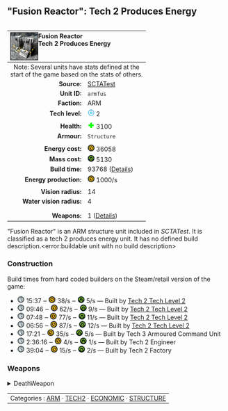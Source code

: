 "Fusion Reactor": Tech 2 Produces Energy
----
<table align="right">
    <thead>
        <tr>
            <th align="left" colspan="2">
                <img align="left" title="Fusion Reactor unit icon" src="icons/units/ARMFUS_icon.png" />Fusion Reactor<br />Tech 2 Produces Energy
            </th>
        </tr>
    </thead>
    <tbody>
        <tr><td align="center" colspan="2">Note: Several units have stats defined at the<br />start of the game based on the stats of others.</td></tr>
        <tr>
            <td align="right"><strong>Source:</strong></td>
            <td><a href="SCTATest">SCTATest</a></td>
        </tr>
        <tr>
            <td align="right"><strong>Unit ID:</strong></td>
            <td><code>armfus</code></td>
        </tr>
        <tr>
            <td align="right"><strong>Faction:</strong></td>
            <td>ARM</td>
        </tr>
        <tr>
            <td align="right"><strong>Tech level:</strong></td>
            <td><img src="icons/T2.png" title="Tech 2" /> 2</td>
        </tr>
        <tr><td align="center" colspan="2"></td></tr>
        <tr>
            <td align="right"><strong>Health:</strong></td>
            <td><img src="icons/health.png" title="Health" /> 3100</td>
        </tr>
        <tr>
            <td align="right"><strong>Armour:</strong></td>
            <td><code>Structure</code></td>
        </tr>
        <tr><td align="center" colspan="2"></td></tr>
        <tr>
            <td align="right"><strong>Energy cost:</strong></td>
            <td><img src="icons/energy.png" title="Energy" /> 36058</td>
        </tr>
        <tr>
            <td align="right"><strong>Mass cost:</strong></td>
            <td><img src="icons/mass.png" title="Mass" /> 5130</td>
        </tr>
        <tr>
            <td align="right"><strong>Build time:</strong></td>
            <td>93768 (<a href="#construction">Details</a>)</td>
        </tr>
        <tr>
            <td align="right"><strong>Energy production:</strong></td>
            <td><img src="icons/energy.png" title="Energy" /> 1000/s</td>
        </tr>
        <tr><td align="center" colspan="2"></td></tr>
        <tr>
            <td align="right"><strong>Vision radius:</strong></td>
            <td>14</td>
        </tr>
        <tr>
            <td align="right"><strong>Water vision radius:</strong></td>
            <td>4</td>
        </tr>
        <tr><td align="center" colspan="2"></td></tr>
        <tr><td align="center" colspan="2"></td></tr>
        <tr>
            <td align="right"><strong>Weapons:</strong></td>
            <td>1 (<a href="#weapons">Details</a>)</td>
        </tr>
    </tbody>
</table>

"Fusion Reactor" is an ARM structure unit included in *SCTATest*.
It is classified as a tech 2 produces energy unit. It has no defined build description.<error:buildable unit with no build description>

### Construction
Build times from hard coded builders on the Steam/retail version of the game:
* <img src="icons/time.png" title="Time" /> 15:37 ‒ <img src="icons/energy.png" title="Energy" /> 38/s ‒ <img src="icons/mass.png" title="Mass" /> 5/s — Built by <a href="ARMACA">Tech 2 Tech Level 2</a>
* <img src="icons/time.png" title="Time" /> 09:46 ‒ <img src="icons/energy.png" title="Energy" /> 62/s ‒ <img src="icons/mass.png" title="Mass" /> 9/s — Built by <a href="ARMACK">Tech 2 Tech Level 2</a>
* <img src="icons/time.png" title="Time" /> 07:48 ‒ <img src="icons/energy.png" title="Energy" /> 77/s ‒ <img src="icons/mass.png" title="Mass" /> 11/s — Built by <a href="ARMACV">Tech 2 Tech Level 2</a>
* <img src="icons/time.png" title="Time" /> 06:56 ‒ <img src="icons/energy.png" title="Energy" /> 87/s ‒ <img src="icons/mass.png" title="Mass" /> 12/s — Built by <a href="ARMACSUB">Tech 2 Tech Level 2</a>
* <img src="icons/time.png" title="Time" /> 17:21 ‒ <img src="icons/energy.png" title="Energy" /> 35/s ‒ <img src="icons/mass.png" title="Mass" /> 5/s — Built by Tech 3 Armoured Command Unit
* <img src="icons/time.png" title="Time" /> 2:36:16 ‒ <img src="icons/energy.png" title="Energy" /> 4/s ‒ <img src="icons/mass.png" title="Mass" /> 1/s — Built by Tech 2 Engineer
* <img src="icons/time.png" title="Time" /> 39:04 ‒ <img src="icons/energy.png" title="Energy" /> 15/s ‒ <img src="icons/mass.png" title="Mass" /> 2/s — Built by Tech 2 Factory

### Weapons
<details>
<summary>DeathWeapon</summary>
<p>
    <table>
        <tr>
            <td align="right"><strong>Damage:</strong></td>
            <td>2000</td>
        </tr>
        <tr>
            <td align="right"><strong>Damage radius:</strong></td>
            <td>5</td>
        </tr>
        <tr>
            <td align="right"><strong>Damage type:</strong></td>
            <td><code>Normal</code></td>
        </tr>
        <tr>
            <td align="right"><strong>Flags:</strong></td>
            <td>Damage friendly</td>
        </tr>
    </table>
</p>
</details>


<table align=center>
<td>Categories : <a href="_categories.ARM">ARM</a> · <a href="_categories.TECH2">TECH2</a> · <a href="_categories.ECONOMIC">ECONOMIC</a> · <a href="_categories.STRUCTURE">STRUCTURE</a>
